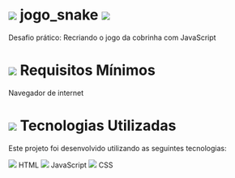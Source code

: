 # <img src="https://img.icons8.com/dusk/64/000000/controller.png"/> jogo_snake <img src="https://img.icons8.com/office/16/000000/year-of-snake.png"/>
Desafio prático: Recriando o jogo da cobrinha com JavaScript

# <img src="https://img.icons8.com/dusk/64/000000/technology-items.png"/> Requisitos Mínimos 
Navegador de internet

# <img src="https://img.icons8.com/cute-clipart/64/000000/rocket.png"/> Tecnologias Utilizadas
Este projeto foi desenvolvido utilizando as seguintes tecnologias:

<img src="https://img.icons8.com/color/24/000000/in-progress--v1.png"/> HTML
<img src="https://img.icons8.com/color/24/000000/in-progress--v1.png"/> JavaScript
<img src="https://img.icons8.com/color/24/000000/in-progress--v1.png"/> CSS


